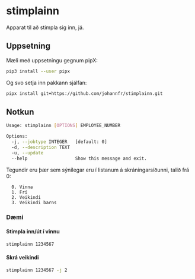 # stimplainn

Apparat til að stimpla sig inn, já.

## Uppsetning

Mæli með uppsetningu gegnum pipX:
```bash
pip3 install --user pipx
```

Og svo setja inn pakkann sjálfan:

```bash
pipx install git+https://github.com/johannfr/stimplainn.git
```

## Notkun

```bash
Usage: stimplainn [OPTIONS] EMPLOYEE_NUMBER

Options:
  -j, --jobtype INTEGER   [default: 0]
  -d, --description TEXT
  -u, --update
  --help                  Show this message and exit.
```

Tegundir eru þær sem sýnilegar eru í listanum á skráningarsíðunni, talið frá 0:
```
  0. Vinna
  1. Frí
  2. Veikindi
  3. Veikindi barns
```

### Dæmi

#### Stimpla inn/út í vinnu
```bash
stimplainn 1234567
```
#### Skrá veikindi
```bash
stimplainn 1234567 -j 2
```
